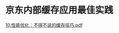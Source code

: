 # 京东内部缓存应用最佳实践

[10.性能优化：不得不说的缓存技巧.pdf](https://www.yuque.com/attachments/yuque/0/2024/pdf/22811459/1721053280594-413a3a8c-4b14-402c-ba98-07c0796807d6.pdf)

